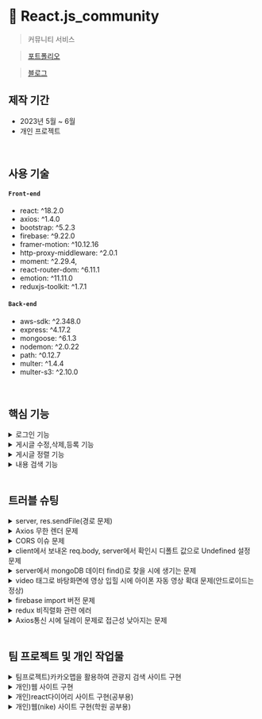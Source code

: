 # :pushpin: React.js_community

> 커뮤니티 서비스

> [포트폴리오](https://react-project.herokuapp.com/)

> [블로그](https://qzom1425.tistory.com/category/Project%28%EA%B0%9C%EC%9D%B8%20%EA%B8%B0%EB%A1%9D%EC%9A%A9%29?page=4) </br>

## 제작 기간

- 2023년 5월 ~ 6월
- 개인 프로젝트

</br>

## 사용 기술

#### `Front-end`

- react: ^18.2.0
- axios: ^1.4.0
- bootstrap: ^5.2.3
- firebase: ^9.22.0
- framer-motion: ^10.12.16
- http-proxy-middleware: ^2.0.1
- moment: ^2.29.4,
- react-router-dom: ^6.11.1
- emotion: ^11.11.0
- reduxjs-toolkit: ^1.7.1

#### `Back-end`

- aws-sdk: ^2.348.0
- express: ^4.17.2
- mongoose: ^6.1.3
- nodemon: ^2.0.22
- path: ^0.12.7
- multer: ^1.4.4
- multer-s3: ^2.10.0

</br>

## 핵심 기능

<details>
<summary> 로그인 기능 </summary>
<div markdown="1">
  </br>
  - firebase Auth 활용
  - [블로그](https://qzom1425.tistory.com/entry/%EC%9C%A0%EC%A0%80-%EC%9D%B8%EC%A6%9D-%EA%B8%B0%EB%8A%A5-firebase-auth1-1)
        
</div>
</details>

<details>
<summary> 게시글 수정,삭제,등록 기능 </summary>
<div markdown="1">
  
  - mongoose를 사용하여 mongoDB에 작업 
  - [블로그](https://qzom1425.tistory.com/entry/Mongoose%ED%99%9C%EC%9A%A9%ED%95%98%EC%97%AC-Nodejs%EC%99%80-MongoDB%EB%A5%BC-%EC%97%B0%EA%B2%B0)
        
</div>
</details>

<details>
<summary> 게시글 정렬 기능 </summary>
<div markdown="1">
  
  - sort()메서드 활용 
  - [블로그](https://qzom1425.tistory.com/entry/%EA%B2%8C%EC%8B%9C%EA%B8%80-%EC%B5%9C%EC%8B%A0-%EC%9D%B8%EA%B8%B0%EC%88%9C%EC%9C%BC%EB%A1%9C-%EC%A0%95%EB%A0%AC)
        
</div>
</details>

<details>
<summary> 내용 검색 기능 </summary>
<div markdown="1">
  
  - $regex(정규표현식) 활용
  - [블로그](https://qzom1425.tistory.com/entry/%EA%B2%8C%EC%8B%9C%EA%B8%80-%EA%B2%80%EC%83%89%EA%B8%B0%EB%8A%A5-%EC%B6%94%EA%B0%80)
        
</div>
</details>

</br>

## 트러블 슈팅

<details>
<summary>server, res.sendFile(경로 문제)</summary>
<div markdown="1">

- path 내장 모듈, app.use(express.static(...)) 사용하여 해결
- [블로그](https://qzom1425.tistory.com/entry/%EC%9E%91%EC%97%85%EC%A4%91-%EB%A7%8C%EB%82%9C-%EC%97%90%EB%9F%AC)

</div>
</details>

<details>
<summary>Axios 무한 렌더 문제</summary>
<div markdown="1">
  
  - useEffect훅을 사용하여 해결
  
</div>
</details>

<details>
<summary>CORS 이슈 문제</summary>
<div markdown="1">
  
  - http-proxy-middleware를 사용하여 cors 정책을 우회로 해결
  - [블로그](https://qzom1425.tistory.com/entry/%EB%A1%9C%EC%BB%AC-%ED%98%B8%EC%8A%A4%ED%8A%B8-%EC%84%9C%EB%B2%84-%ED%86%B5%EC%8B%A0-%EB%AC%B8%EC%A0%9C-CORS-%EC%9D%B4%EC%8A%88)
  
</div>
</details>

<details>
<summary> client에서 보내온 req.body, server에서 확인시 디폴트 값으로 Undefined 설정 문제 </summary>
<div markdown="1">
  
  - 버전 업데이트로 react에 내장된 body-parser 모듈 사용
  - [블로그](https://qzom1425.tistory.com/entry/client%EC%97%90%EC%84%9C-server%EB%A1%9C-%EB%8D%B0%EC%9D%B4%ED%84%B0-%EB%B3%B4%EB%82%B4%EA%B8%B0undefined)
</div>
</details>
    
<details>
<summary> server에서 mongoDB 데이터 find()로 찾을 시에 생기는 문제 </summary>
<div markdown="1">
   
  - findOne() 사용으로 단일 객체를 반환하여 해결
  - [블로그](https://qzom1425.tistory.com/entry/%EA%B8%80-%EC%9E%91%EC%84%B1-%EB%8D%B0%EC%9D%B4%ED%84%B0%EB%A7%88%EB%8B%A4-%EC%88%AB%EC%9E%90-%EB%B6%80%EC%97%AC%ED%95%98%EA%B8%B0)
   
</div>
</details>

<details>
<summary> video 태그로 바탕화면에 영상 입힐 시에 아이폰 자동 영상 확대 문제(안드로이드는 정상) </summary>
<div markdown="1">
  
  - video태그에 playsInline 속성 추가로 해결
  
</div>
</details>

<details>
<summary> firebase import 버전 문제 </summary>
<div markdown="1">
  
  - firebase import시에 compat 추가로 해결
  - [블로그](https://qzom1425.tistory.com/entry/%EC%9C%A0%EC%A0%80-%EC%9D%B8%EC%A6%9D-%EA%B8%B0%EB%8A%A5-firebase1-2)
        
</div>
</details>  
    
<details>
<summary> redux 비직렬화 관련 에러 </summary>
<div markdown="1">
  
  - 미들웨어 설정으로 임시해결
  - [블로그](https://qzom1425.tistory.com/entry/Redux-Redux-Toolkit-%EC%9E%91%EC%97%85)
   
</div>
</details> 
    
<details>
<summary> Axios통신 시에 딜레이 문제로 접근성 낮아지는 문제 </summary>
<div markdown="1">
  
   - 로딩화면(스피너) 추가
   - [블로그](https://qzom1425.tistory.com/entry/%EC%8A%A4%ED%94%BC%EB%84%88-%EA%B8%B0%EB%8A%A5-%EC%B6%94%EA%B0%80)
   
</div>
</details> 
    
</br>
    
<!-- ## 회고 및 느낀점
>[개인 포트폴리오 개발 회고](https://qzom1425.tistory.com/entry/%EA%B0%9C%EC%9D%B8-%ED%94%84%EB%A1%9C%EC%A0%9D%ED%8A%B8-%ED%9A%8C%EA%B3%A0-%EB%B0%8F-%EB%8A%90%EB%82%80%EC%A0%90)    
  
</br> -->
  
## 팀 프로젝트 및 개인 작업물

<details>
<summary> 팀프로젝트)카카오맵을 활용하여 관광지 검색 사이트 구현 </summary>
<div markdown="1">
  
  * 맡은 작업
    - 지역별 관광지 정보 및 좌표 api data searching
    - 서브 페이지, 게시판 구현 
  - [사이트](https://daegons.github.io/t-project1/)
  - [회고 및 느낀점](https://qzom1425.tistory.com/entry/%ED%8C%80-%ED%94%84%EB%A1%9C%EC%A0%9D%ED%8A%B8-%ED%9A%8C%EA%B3%A0)
        
</div>
</details>

<details>
<summary> 개인)웹 사이트 구현 </summary>
<div markdown="1">
  
  - javascript, jQuery, html, css를 사용하여 웹사이트 구현
  - [사이트](https://daegons.github.io/responsive_web_poroject/)
        
</div>
</details>

<details>
<summary> 개인)react다이어리 사이트 구현(공부용) </summary>
<div markdown="1">
  
  - [사이트](https://daegon---react-project.web.app/)
        
</div>
</details>

<details>
<summary> 개인)웹(nike) 사이트 구현(학원 공부용) </summary>
<div markdown="1">
  
  - [사이트](https://daegons.github.io/study_Web_Nike/)
        
</div>
</details>
</br>
